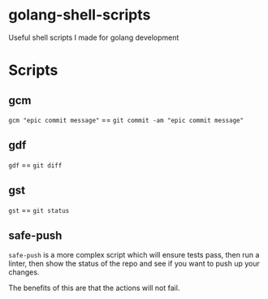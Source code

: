 # golang-shell-scripts
Useful shell scripts I made for golang development

# Scripts 

##  gcm

`gcm "epic commit message"` == `git commit -am "epic commit message"`

## gdf
`gdf` == `git diff`

## gst 

`gst` == `git status` 

## safe-push 

`safe-push` is a more complex script which will ensure tests pass, then run a linter, then show the status of the repo and see if you want to push up your changes. 

The benefits of this are that the actions will not fail.

